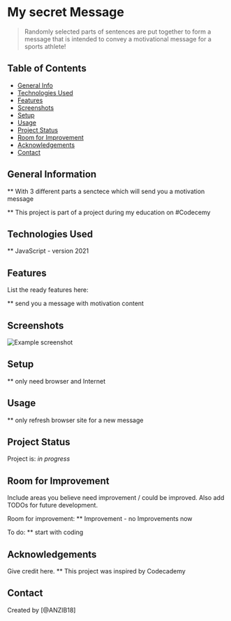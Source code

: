 # My secret Message

> Randomly selected parts of sentences are put together to form a message that is intended to convey a motivational message for a sports athlete!

## Table of Contents

* [General Info](#general-information)
* [Technologies Used](#technologies-used)
* [Features](#features)
* [Screenshots](#screenshots)
* [Setup](#setup)
* [Usage](#usage)
* [Project Status](#project-status)
* [Room for Improvement](#room-for-improvement)
* [Acknowledgements](#acknowledgements)
* [Contact](#contact)
<!-- * [License](#license) -->

## General Information

** With 3 different parts a senctece which will send you a motivation message

** This project is part of a project during my education on #Codecemy

<!-- You don't have to answer all the questions - just the ones relevant to your project. -->

## Technologies Used

** JavaScript - version 2021

## Features

List the ready features here:

** send you a message with motivation content

## Screenshots

![Example screenshot](./img/screenshot.png)
<!-- If you have screenshots you'd like to share, include them here. -->

## Setup

** only need browser and Internet

## Usage

** only refresh browser site for a new message

## Project Status

Project is: _in progress_

## Room for Improvement

Include areas you believe need improvement / could be improved. Also add TODOs for future development.

Room for improvement:
** Improvement - no Improvements now

To do:
** start with coding

## Acknowledgements

Give credit here.
** This project was inspired by Codecademy

## Contact

Created by [@ANZIB18]
